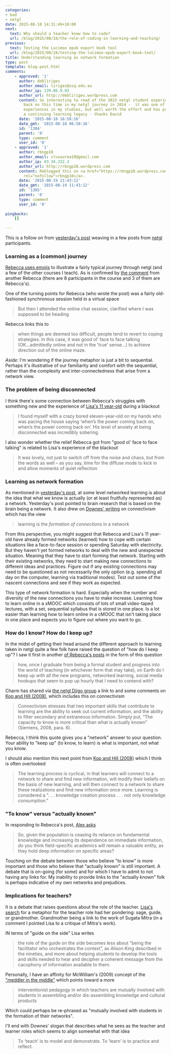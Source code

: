 ```yaml
---
categories:
- bad
- netgl
date: 2015-08-18 14:31:49+10:00
next:
  text: Why should a teacher know how to code?
  url: /blog/2015/08/18/the-role-of-coding-in-learning-and-teaching/
previous:
  text: Testing the Lucimoo epub export book tool
  url: /blog/2015/08/18/testing-the-lucimoo-epub-export-book-tool/
title: Understanding learning as network formation
type: post
template: blog-post.html
comments:
    - approved: '1'
      author: debliriges
      author_email: liriges@usq.edu.au
      author_ip: 139.86.9.83
      author_url: http://debliriges.wordpress.com
      content: So interesting to read of the 2015 netgl student experiences and reflect
        back on this time in my netgl journey in 2014 -  it was one of the more challenging
        experiences in my studies, but well worth the effort and has provided me with
        a continuing learning legacy - thanks David
      date: '2015-08-18 16:58:16'
      date_gmt: '2015-08-18 06:58:16'
      id: '1384'
      parent: '0'
      type: comment
      user_id: '0'
    - approved: '1'
      author: rbngp10
      author_email: vluxaurea10@gmail.com
      author_ip: 83.34.232.3
      author_url: http://rbngp10.wordpress.com
      content: Reblogged this on <a href="https://rbngp10.wordpress.com/2015/08/19/understanding-learning-as-network-formation/"
        rel="nofollow">rbngp10</a>.
      date: '2015-08-19 21:43:12'
      date_gmt: '2015-08-19 11:43:12'
      id: '1385'
      parent: '0'
      type: comment
      user_id: '0'
    
pingbacks:
    []
    
---
```

This is a follow on from [yesterday's post](/blog/2015/08/17/theres-more-to-it-than-the-internet-and-social-software/) weaving in a few posts from [netgl](http://netgl.wordpress.com) participants.

### Learning as a (common) journey

[Rebecca uses emojis](http://murramumma.blogspot.com.au/2015/08/me-as-student-emoji-pictorial.html) to illustrate a fairly typical journey through netgl (and a few of the other courses I teach). As is confirmed by [the comment](http://murramumma.blogspot.com.au/2015/08/me-as-student-emoji-pictorial.html?showComment=1439691500269#c2186351838937864853) from another Rebecca (there are 8 participants in the course and 3 of them are Rebecca's).

One of the turning points for Rebecca (who wrote the post) was a fairly old-fashioned synchronous session held in a virtual space

> But then I attended the online chat session, clarified where I was supposed to be heading

Rebecca links this to

> when things are deemed too difficult, people tend to revert to coping strategies. In this case, it was good ol' face to face talking (OK...admittedly online and not in the 'true' sense...) to achieve direction out of the online maze.

_Aside:_ I'm wondering if the journey metaphor is just a bit to sequential. Perhaps it's illustrative of our familiarity and comfort with the sequential, rather than the complexity and inter-connectedness that arise from a network view.

### The problem of being disconnected

I think there's some connection between Rebecca's struggles with something new and the experience of [Lisa's 11 year-old](https://teachfacilitatelearngrow.wordpress.com/2015/08/10/the-challenge-of-networked-learning-when-there-is-no-network/comment-page-1/#comment-9) during a blackout

> I found myself with a crazy bored eleven-year-old on my hands who was pacing the house saying ‘when’s the power coming back on, when’s the power coming back on’. His level of anxiety at being disconnected was incredibly sobering.

I also wonder whether the relief Rebecca got from "good ol' face to face talking" is related to Lisa's experience of the blackout

> It was lovely, not just to switch off from the noise and chaos, but from the words as well – as you say, time for the diffuse mode to kick in and allow moments of quiet reflection

### Learning as network formation

As mentioned in [yesterday's post](/blog/2015/08/17/theres-more-to-it-than-the-internet-and-social-software/), at some level networked learning is about the idea that what we know is actually (or at least fruitfully represented as) a network. Yesterday's post pointed to brain research that is based on the brain being a network. It also drew on [Downes' writing](http://halfanhour.blogspot.com.au/2014/04/connectivism-as-learning-theory.html) on connectivism which has the view

> learning is the _formation of connections_ in a network

From this perspective, you might suggest that Rebecca and Lisa's 11 year-old have already formed networks (learned) how to cope with certain situations like a face-to-face session or spending Saturday with electricity. But they haven't yet formed networks to deal with the new and unexpected situation. Meaning that they have to start forming that network. Starting with their existing networks, they need to start making new connections to different ideas and practices. Figure out if any existing connections may need to be questioned as not necessarily the only option (e.g. spending all day on the computer, learning via traditional modes). Test out some of the nascent connections and see if they work as expected.

This type of network formation is hard. Especially when the number and diversity of the new connections you have to make increase. Learning how to learn online in a xMOOC which consists of lots of small video-taped lectures, with a set, sequential syllabus that is stored in one place. Is a lot easier than learning how to learn online in a cMOOC that isn't taking place in one place and expects you to figure out where you want to go.

### How do I know? How do I keep up?

In the midst of getting their head around the different approach to learning taken in netgl quite a few folk have raised the question of "how do I keep up"? I saw it first in another [of Rebecca's posts](http://murramumma.blogspot.com.au/2015/08/ponderings-as-teacher-into-future.html) in the form of this question

> how, once I graduate from being a formal student and progress into the world of teaching (in whichever form that may take), on Earth do I keep up with all the new programs, networked learning, social media hookups that seem to pop up hourly that I need to contend with?

Charm has shared via [the netgl Diigo group](https://groups.diigo.com/group/networked-and-global-learning/) a link to and some comments on [Kop and Hill (2008)](http://www.irrodl.org/index.php/irrodl/article/viewArticle/523/1103%2522), which includes this on connectivism

> Connectivism stresses that two important skills that contribute to learning are the ability to seek out current information, and the ability to filter secondary and extraneous information. Simply put, “The capacity to know is more critical than what is actually known” (Siemens, 2008, para. 6).

Rebecca, I think this quote gives you a "network" answer to your question. Your ability to "keep up" (to know, to learn) is what is important, not what you know.

I should also mention this next point from [Kop and Hill (2008)](http://www.irrodl.org/index.php/irrodl/article/viewArticle/523/1103%2522) which I think is often overlooked

> The learning process is cyclical, in that learners will connect to a network to share and find new information, will modify their beliefs on the basis of new learning, and will then connect to a network to share these realizations and find new information once more. Learning is considered a ". . . knowledge creation process . . . not only knowledge consumption."

### "To know" versus "actually known"

In responding to Rebecca's post, [Alex asks](http://alexgilbey.weebly.com/home/-question-for-murra-mumma)

> So, given the population is ceasing its reliance on fundamental knowledge and increasing its dependence on immediate information, do you think field-specific academics will remain a valuable entity, as they hold deep information on specific areas?

Touching on the debate between those who believe "to know" is more important and those who believe that "actually known" is still important. A debate that is on-going (for some) and for which I have to admit to not having any links for. My inability to provide links to the "actually known" folk is perhaps indicative of my own networks and prejudices.

### Implications for teachers?

It is a debate that raises questions about the role of the teacher. [Lisa's search](https://lisaaurisch.wordpress.com/2015/08/08/sage-guide-or-grandmother/) for a metaphor for the teacher role had her pondering: sage, guide, or grandmother. Grandmother being a link to the work of Sugata Mitra (in a comment I pointed Lisa to a critique of Mitra's work).

IN terms of "guide on the side" Lisa writes

> the role of the guide on the side becomes less about “being the facilitator who orchestrates the context”, as Alison King described in the nineties, and more about helping students to develop the tools and skills needed to hear and decipher a coherent message from the cacophony of information available to them.

Personally, I have an affinity for McWilliam's (2009) concept of the ["meddler in the middle"](/blog/2014/07/27/me-as-a-teacher/#meddler) which points toward a more

> interventionist pedagogy in which teachers are mutually involved with students in assembling and/or dis-assembling knowledge and cultural products

Which could perhaps be re-phrased as "mutually involved with students in the formation of their networks".

I'll end with Downes' slogan that describes what he sees as the teacher and learner roles which seems to align somewhat with that idea

> To ‘teach’ is to model and demonstrate. To ‘learn’ is to practice and reflect.